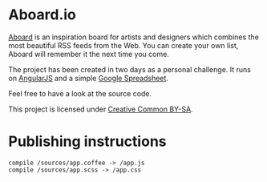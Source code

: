 # Aboard.io
[Aboard](http://aboard.io) is an inspiration board for artists and designers which combines the most beautiful RSS feeds from the Web. You can create your own list, Aboard will remember it the next time you come.

The project has been created in two days as a personal challenge. It runs on [AngularJS](http://angularjs.org) and a simple [Google Spreadsheet](https://docs.google.com/spreadsheet/ccc?key=0AnqTdoRZw_IRdHctX2RyQncwRVA0eWZsSERsdUxOT0E).

Feel free to have a look at the source code. 

This project is licensed under [Creative Common BY-SA](http://creativecommons.org/licenses/by-sa/3.0).

# Publishing instructions

    compile /sources/app.coffee -> /app.js
    compile /sources/app.scss -> /app.css
    
